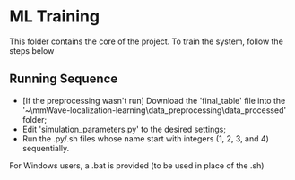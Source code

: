 # ML Training

This folder contains the core of the project. To train the system, follow the steps below

## Running Sequence

- [If the preprocessing wasn't run] Download the 'final_table' file into the '~\mmWave-localization-learning\data_preprocessing\data_processed' folder; 
- Edit 'simulation_parameters.py' to the desired settings;
- Run the .py/.sh files whose name start with integers (1, 2, 3, and 4) sequentially.

For Windows users, a .bat is provided (to be used in place of the .sh)